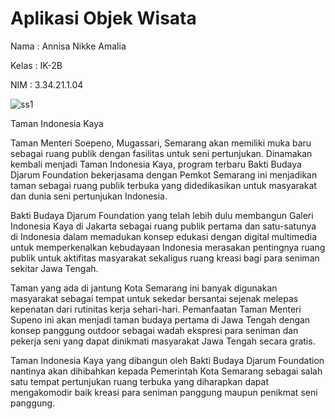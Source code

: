 # Aplikasi Objek Wisata

Nama  : Annisa Nikke Amalia

Kelas : IK-2B

NIM   : 3.34.21.1.04

![ss1](https://user-images.githubusercontent.com/117633075/200279437-4bf84efd-15fa-4e77-9522-b699a7491f6e.png)

Taman Indonesia Kaya

Taman Menteri Soepeno, Mugassari, Semarang akan memiliki muka baru sebagai ruang publik dengan fasilitas untuk seni pertunjukan. Dinamakan kembali menjadi Taman Indonesia Kaya, program terbaru Bakti Budaya Djarum Foundation bekerjasama dengan Pemkot Semarang ini menjadikan taman sebagai ruang publik terbuka yang didedikasikan untuk masyarakat dan dunia seni pertunjukan Indonesia.

Bakti Budaya Djarum Foundation yang telah lebih dulu membangun Galeri Indonesia Kaya di Jakarta sebagai ruang publik pertama dan satu-satunya di Indonesia dalam memadukan konsep edukasi dengan digital multimedia untuk memperkenalkan kebudayaan Indonesia merasakan pentingnya ruang publik untuk aktifitas masyarakat sekaligus ruang kreasi bagi para seniman sekitar Jawa Tengah.

Taman yang ada di jantung Kota Semarang ini banyak digunakan masyarakat sebagai tempat untuk sekedar bersantai sejenak melepas kepenatan dari rutinitas kerja sehari-hari. Pemanfaatan Taman Menteri Supeno ini akan menjadi taman budaya pertama di Jawa Tengah dengan konsep panggung outdoor sebagai wadah ekspresi para seniman dan pekerja seni yang dapat dinikmati masyarakat Jawa Tengah secara gratis.

Taman Indonesia Kaya yang dibangun oleh Bakti Budaya Djarum Foundation nantinya akan dihibahkan kepada Pemerintah Kota Semarang sebagai salah satu tempat pertunjukan ruang terbuka yang diharapkan dapat mengakomodir baik kreasi para seniman panggung maupun penikmat seni panggung.

